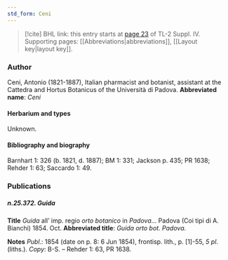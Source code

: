 ```yaml
---
std_form: Ceni
---
```


> [!cite] BHL link: this entry starts at [page 23](https://www.biodiversitylibrary.org/page/33265700) of TL-2 Suppl. IV.
> Supporting pages: [[Abbreviations|abbreviations]], [[Layout key|layout key]].

### Author

Ceni, Antonio (1821-1887), Italian pharmacist and botanist, assistant at the Cattedra and Hortus Botanicus of the Università di Padova. 
**Abbreviated name**: *Ceni*

#### Herbarium and types

Unknown.

#### Bibliography and biography

Barnhart 1: 326 (b. 1821, d. 1887); BM 1: 331; Jackson p. 435; PR 1638; Rehder 1: 63; Saccardo 1: 49.

### Publications

##### n.25.372. Guida

**Title**
*Guida* all’ imp. regio *orto botanico* in *Padova*... Padova (Coi tipi di A. Bianchi) 1854. Oct.
**Abbreviated title**: *Guida orto bot. Padova*.

**Notes**
*Publ*.: 1854 (date on p. 8: 6 Jun 1854), frontisp. lith., p. \[1\]-55, *5 pl*. (liths.). *Copy*: B-S. – Rehder 1: 63, PR 1638.


